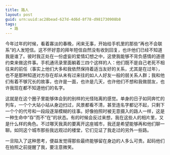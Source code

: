 ```yaml
---
title: 路人 
layout: post
guid: urn:uuid:ac28bead-627d-4d6d-8f78-d981730908b8
tags:
  - 路
---
```


今年过年的时候，看着寡淡的春晚，闲来无事，开始给手机里的那些“再也不会联系”的人发短信。这不怀好意的拜年短信自然没有收到回复，也许他们已经不知道我是谁了。彼时我正处在一份虚妄的爱情幻想之中，这使我能够不背负感情的道德约束来做这件事。手机通讯录里面躺着三四个这样的人：他们既不是自己老死不相往来的前任（事实上他们大多和我依然保持着适当友好的关系，尤其是在过年），也不是那种知道对方存在却从未有过来往的如人人好友一般的弱关系人群；我和他们有着不够冗长的故事，也许是一面，也许是几天，也许他们不想和我做朋友，也许我现在都不知道他们的名字。

这就是在这个圈子里能够体会到的别样的光怪陆离的感觉。单身的日子如同奔忙的列车，一个个大站小站从身边扫过，风景都看不清，甚至连名字都记不起，只剩下一个个的代号和一段段逐渐模糊的往事。好像拍照时被无意摄入的路人一样，这是一种生命中“存”而不“在”的状态。有的时候会反过来想，我在这些人的相片里，又是什么样的角色。不过哪天我真的要离开这座城市，我还是希望能够再和他们聊一聊。如同这个城市那些我远观过的楼堂，它们见证了我走过的另外一些路。

一旦陷入了这种思考，便益发觉得那些最终能够留在身边的人多么可贵。起码他们在拍照之前提醒了我，要注意微笑。